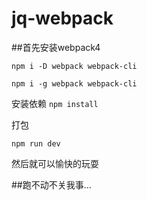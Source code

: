 # jq-webpack
##首先安装webpack4 

`
npm i -D webpack webpack-cli
`

`
npm i -g webpack webpack-cli
`

安装依赖
`
npm install
`

打包

`
npm run dev
`

然后就可以愉快的玩耍

##跑不动不关我事...
